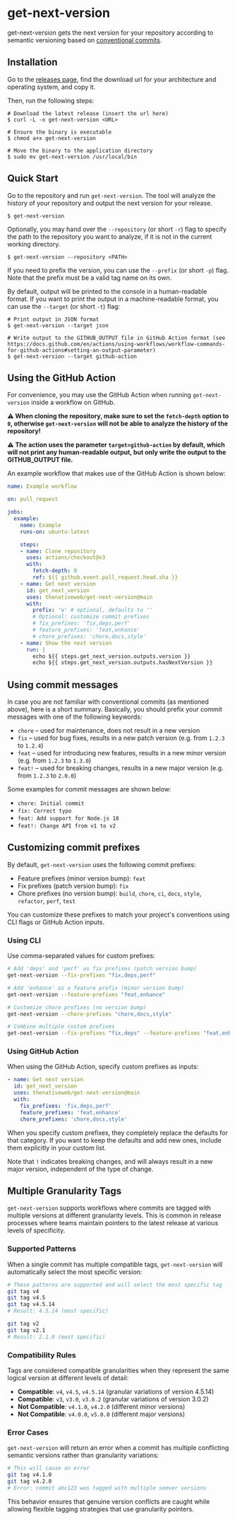 # get-next-version

get-next-version gets the next version for your repository according to semantic versioning based on [conventional commits](https://www.conventionalcommits.org/en/v1.0.0/#specification).

## Installation

Go to the [releases page](https://github.com/thenativeweb/get-next-version/releases), find the download url for your architecture and operating system, and copy it.

Then, run the following steps:

```shell
# Download the latest release (insert the url here)
$ curl -L -o get-next-version <URL>

# Ensure the binary is executable
$ chmod a+x get-next-version

# Move the binary to the application directory
$ sudo mv get-next-version /usr/local/bin
```

## Quick Start

Go to the repository and run `get-next-version`. The tool will analyze the history of your repository and output the next version for your release.

```shell
$ get-next-version
```

Optionally, you may hand over the `--repository` (or short `-r`) flag to specify the path to the repository you want to analyze, if it is not in the current working directory.

```shell
$ get-next-version --repository <PATH>
```

If you need to prefix the version, you can use the `--prefix` (or short `-p`) flag. Note that the prefix must be a valid tag name on its own.

By default, output will be printed to the console in a human-readable format. If you want to print the output in a machine-readable format, you can use the `--target` (or short `-t`) flag:

```shell
# Print output in JSON format
$ get-next-version --target json

# Write output to the GITHUB_OUTPUT file in GitHub Action format (see https://docs.github.com/en/actions/using-workflows/workflow-commands-for-github-actions#setting-an-output-parameter)
$ get-next-version --target github-action
```

## Using the GitHub Action

For convenience, you may use the GitHub Action when running `get-next-version` inside a workflow on GitHub.

**⚠️ When cloning the repository, make sure to set the `fetch-depth` option to `0`, otherwise `get-next-version` will not be able to analyze the history of the repository!**

**⚠️ The action uses the parameter `target=github-action` by default, which will not print any human-readable output, but only write the output to the GITHUB_OUTPUT file.**

An example workflow that makes use of the GitHub Action is shown below:

```yaml
name: Example workflow

on: pull_request

jobs:
  example:
    name: Example
    runs-on: ubuntu-latest

    steps:
    - name: Clone repository
      uses: actions/checkout@v3
      with:
        fetch-depth: 0
        ref: ${{ github.event.pull_request.head.sha }}
    - name: Get next version
      id: get_next_version
      uses: thenativeweb/get-next-version@main
      with:
        prefix: 'v' # optional, defaults to ''
        # Optional: customize commit prefixes
        # fix_prefixes: 'fix,deps,perf'
        # feature_prefixes: 'feat,enhance'  
        # chore_prefixes: 'chore,docs,style'
    - name: Show the next version
      run: |
        echo ${{ steps.get_next_version.outputs.version }}
        echo ${{ steps.get_next_version.outputs.hasNextVersion }}
```

## Using commit messages

In case you are not familiar with conventional commits (as mentioned above), here is a short summary. Basically, you should prefix your commit messages with one of the following keywords:

- `chore` – used for maintenance, does not result in a new version
- `fix` – used for bug fixes, results in a new patch version (e.g. from `1.2.3` to `1.2.4`)
- `feat` – used for introducing new features, results in a new minor version (e.g. from `1.2.3` to `1.3.0`)
- `feat!` – used for breaking changes, results in a new major version (e.g. from `1.2.3` to `2.0.0`)

Some examples for commit messages are shown below:

- `chore: Initial commit`
- `fix: Correct typo`
- `feat: Add support for Node.js 18`
- `feat!: Change API from v1 to v2`

## Customizing commit prefixes

By default, `get-next-version` uses the following commit prefixes:

- Feature prefixes (minor version bump): `feat`
- Fix prefixes (patch version bump): `fix`
- Chore prefixes (no version bump): `build`, `chore`, `ci`, `docs`, `style`, `refactor`, `perf`, `test`

You can customize these prefixes to match your project's conventions using CLI flags or GitHub Action inputs.

### Using CLI

Use comma-separated values for custom prefixes:

```sh
# Add 'deps' and 'perf' as fix prefixes (patch version bump)
get-next-version --fix-prefixes "fix,deps,perf"

# Add 'enhance' as a feature prefix (minor version bump)  
get-next-version --feature-prefixes "feat,enhance"

# Customize chore prefixes (no version bump)
get-next-version --chore-prefixes "chore,docs,style"

# Combine multiple custom prefixes
get-next-version --fix-prefixes "fix,deps" --feature-prefixes "feat,enhance"
```

### Using GitHub Action

When using the GitHub Action, specify custom prefixes as inputs:

```yaml
- name: Get next version
  id: get_next_version
  uses: thenativeweb/get-next-version@main
  with:
    fix_prefixes: 'fix,deps,perf'
    feature_prefixes: 'feat,enhance'
    chore_prefixes: 'chore,docs,style'
```

When you specify custom prefixes, they completely replace the defaults for that category. If you want to keep the defaults and add new ones, include them explicitly in your custom list.

Note that `!` indicates breaking changes, and will always result in a new major version, independent of the type of change.

## Multiple Granularity Tags

`get-next-version` supports workflows where commits are tagged with multiple versions at different granularity levels. This is common in release processes where teams maintain pointers to the latest release at various levels of specificity.

### Supported Patterns

When a single commit has multiple compatible tags, `get-next-version` will automatically select the most specific version:

```bash
# These patterns are supported and will select the most specific tag
git tag v4
git tag v4.5  
git tag v4.5.14
# Result: 4.5.14 (most specific)

git tag v2
git tag v2.1
# Result: 2.1.0 (most specific)
```

### Compatibility Rules

Tags are considered compatible granularities when they represent the same logical version at different levels of detail:

- **Compatible**: `v4`, `v4.5`, `v4.5.14` (granular variations of version 4.5.14)
- **Compatible**: `v3`, `v3.0`, `v3.0.2` (granular variations of version 3.0.2)  
- **Not Compatible**: `v4.1.0`, `v4.2.0` (different minor versions)
- **Not Compatible**: `v4.0.0`, `v5.0.0` (different major versions)

### Error Cases

`get-next-version` will return an error when a commit has multiple conflicting semantic versions rather than granularity variations:

```bash
# This will cause an error
git tag v4.1.0
git tag v4.2.0
# Error: commit abc123 was tagged with multiple semver versions
```

This behavior ensures that genuine version conflicts are caught while allowing flexible tagging strategies that use granularity pointers.
